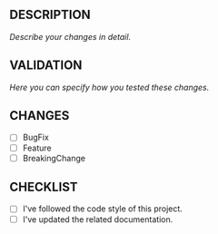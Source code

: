 ## DESCRIPTION
_Describe your changes in detail._

## VALIDATION
_Here you can specify how you tested these changes._

## CHANGES
- [ ] BugFix
- [ ] Feature
- [ ] BreakingChange

## CHECKLIST
- [ ] I've followed the code style of this project.
- [ ] I've updated the related documentation.
